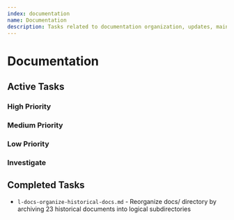 ```yaml
---
index: documentation
name: Documentation
description: Tasks related to documentation organization, updates, maintenance, and improvements
---
```


# Documentation

## Active Tasks

### High Priority
<!-- High priority documentation tasks -->

### Medium Priority
<!-- Medium priority documentation tasks -->

### Low Priority
<!-- Low priority documentation tasks -->

### Investigate
<!-- Documentation investigations -->

## Completed Tasks
- `l-docs-organize-historical-docs.md` - Reorganize docs/ directory by archiving 23 historical documents into logical subdirectories